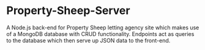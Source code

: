 # Property-Sheep-Server
A Node.js back-end for Property Sheep letting agency site which makes use of a MongoDB database with CRUD functionality. 
Endpoints act as queries to the database which then serve up JSON data to the front-end. 
 
